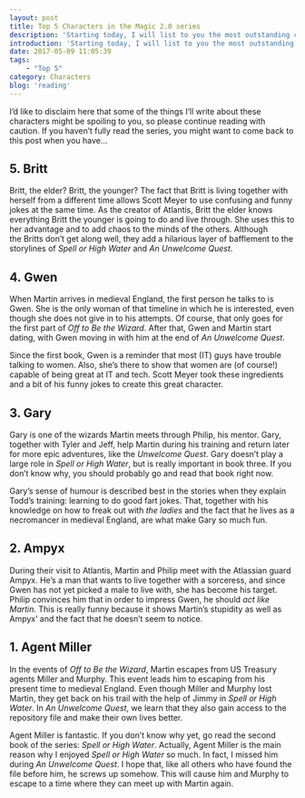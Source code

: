 ```yaml
---
layout: post
title: Top 5 Characters in the Magic 2.0 series
description: 'Starting today, I will list to you the most outstanding characters in a book or series that I&#8217;ve read. Keep in mind that this is solely <em>my</em> opinion and that yours can vary. Today, I&#8217;ll be talking about the Magic 2.0 series.'
introduction: 'Starting today, I will list to you the most outstanding characters in a book or series that I&#8217;ve read. Keep in mind that this is solely <em>my</em> opinion and that yours can vary. Today, I&#8217;ll be talking about the Magic 2.0 series.'
date: 2017-05-09 11:05:39
tags:
    - "Top 5"
category: Characters
blog: 'reading'
---
```

I&#8217;d like to disclaim here that some of the things I&#8217;ll write about these characters might be spoiling to you, so please continue reading with caution. If you haven&#8217;t fully read the series, you might want to come back to this post when you have&#8230;

## 5. Britt

Britt, the elder? Britt, the younger? The fact that Britt is living together with herself from a different time allows Scott Meyer to use confusing and funny jokes at the same time. As the creator of Atlantis, Britt the elder knows everything Britt the younger is going to do and live through. She uses this to her advantage and to add chaos to the minds of the others. Although the Britts don&#8217;t get along well, they add a hilarious layer of bafflement to the storylines of <em>Spell or High Water</em> and <em>An Unwelcome Quest</em>.

## 4. Gwen

When Martin arrives in medieval England, the first person he talks to is Gwen. She is the only woman of that timeline in which he is interested, even though she does not give in to his attempts. Of course, that only goes for the first part of <em>Off to Be the Wizard</em>. After that, Gwen and Martin start dating, with Gwen moving in with him at the end of <em>An Unwelcome Quest</em>.

Since the first book, Gwen is a reminder that most (IT) guys have trouble talking to women. Also, she&#8217;s there to show that women are (of course!) capable of being great at IT and tech. Scott Meyer took these ingredients and a bit of his funny jokes to create this great character.

## 3. Gary

Gary is one of the wizards Martin meets through Philip, his mentor. Gary, together with Tyler and Jeff, help Martin during his training and return later for more epic adventures, like the <em>Unwelcome Quest</em>. Gary doesn&#8217;t play a large role in <em>Spell or High Water</em>, but is really important in book three. If you don&#8217;t know why, you should probably go and read that book right now.

Gary&#8217;s sense of humour is described best in the stories when they explain Todd&#8217;s training: learning to do good fart jokes. That, together with his knowledge on how to freak out with <em>the ladies</em> and the fact that he lives as a necromancer in medieval England, are what make Gary so much fun.

## 2. Ampyx

During their visit to Atlantis, Martin and Philip meet with the Atlassian guard Ampyx. He&#8217;s a man that wants to live together with a sorceress, and since Gwen has not yet picked a male to live with, she has become his target. Philip convinces him that in order to impress Gwen, he should <em>act like Martin</em>. This is really funny because it shows Martin&#8217;s stupidity as well as Ampyx&#8217; and the fact that he doesn&#8217;t seem to notice.

## 1. Agent Miller

In the events of <em>Off to Be the Wizard</em>, Martin escapes from US Treasury agents Miller and Murphy. This event leads him to escaping from his present time to medieval England. Even though Miller and Murphy lost Martin, they get back on his trail with the help of Jimmy in <em>Spell or High Water</em>. In <em>An Unwelcome Quest</em>, we learn that they also gain access to the repository file and make their own lives better.

Agent Miller is fantastic. If you don&#8217;t know why yet, go read the second book of the series: <em>Spell or High Water</em>. Actually, Agent Miller is the main reason why I enjoyed <em>Spell or High Water</em> so much. In fact, I missed him during <em>An Unwelcome Quest</em>. I hope that, like all others who have found the file before him, he screws up somehow. This will cause him and Murphy to escape to a time where they can meet up with Martin again.